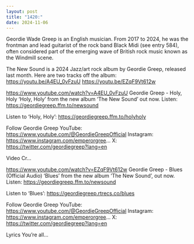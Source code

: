```yaml
---
layout: post
title: "1420:"
date: 2024-11-06
---
```


Geordie Wade Greep is an English musician. From 2017 to 2024, he was the frontman and lead guitarist of the rock band Black Midi (see entry 584), often considered part of the emerging wave of British rock music known as the Windmill scene.

The New Sound is a 2024 Jazz/art rock album by Geordie Greep, released last month. Here are two tracks off the album:
https://youtu.be/A4EU_0vFzuU
https://youtu.be/EZqF9Vt612w

https://www.youtube.com/watch?v=A4EU_0vFzuU
Geordie Greep - Holy, Holy
‘Holy, Holy’ from the new album ‘The New Sound’ out now. Listen: https://geordiegreep.ffm.to/newsound

Listen to ‘Holy, Holy’: https://geordiegreep.ffm.to/holyholy 

Follow Geordie Greep
YouTube: https://www.youtube.com/@GeordieGreepOfficial
Instagram: https://www.instagram.com/emperorgree...
X: https://twitter.com/geordiegreep?lang=en

Video Cr...

https://www.youtube.com/watch?v=EZqF9Vt612w
Geordie Greep - Blues (Official Audio)
‘Blues’ from the new album ‘The New Sound’, out now. Listen: https://geordiegreep.ffm.to/newsound

Listen to ‘Blues’: https://geordiegreep.rtrecs.co/blues 

Follow Geordie Greep
YouTube: https://www.youtube.com/@GeordieGreepOfficial
Instagram: https://www.instagram.com/emperorgree...
X: https://twitter.com/geordiegreep?lang=en

Lyrics
You’re all...
